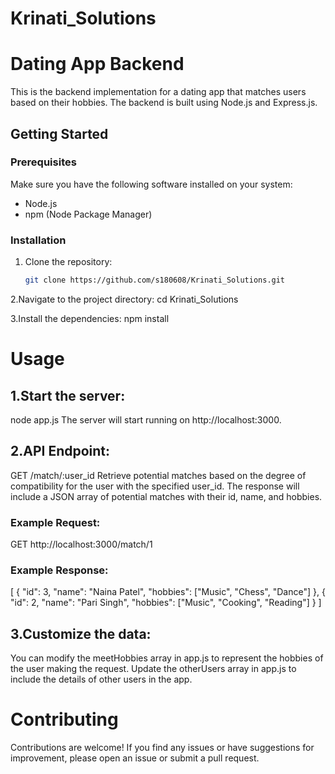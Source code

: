 # Krinati_Solutions

# Dating App Backend
This is the backend implementation for a dating app that matches users based on their hobbies. The backend is built using Node.js and Express.js.

## Getting Started

### Prerequisites

Make sure you have the following software installed on your system:

- Node.js
- npm (Node Package Manager)

### Installation

1. Clone the repository:

   ```bash
   git clone https://github.com/s180608/Krinati_Solutions.git
   
2.Navigate to the project directory:
cd Krinati_Solutions

3.Install the dependencies:
npm install

# Usage
## 1.Start the server:
node app.js
The server will start running on http://localhost:3000.

## 2.API Endpoint:
GET /match/:user_id
Retrieve potential matches based on the degree of compatibility for the user with the specified user_id. The response will include a JSON array of potential matches with their id, name, and hobbies.

### Example Request:
GET http://localhost:3000/match/1

### Example Response:
[
  {
    "id": 3,
    "name": "Naina Patel",
    "hobbies": ["Music", "Chess", "Dance"]
  },
  {
    "id": 2,
    "name": "Pari Singh",
    "hobbies": ["Music", "Cooking", "Reading"]
  }
]

## 3.Customize the data:
You can modify the meetHobbies array in app.js to represent the hobbies of the user making the request.
Update the otherUsers array in app.js to include the details of other users in the app.

# Contributing
Contributions are welcome! If you find any issues or have suggestions for improvement, please open an issue or submit a pull request.












